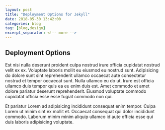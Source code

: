 ```yaml
---
layout: post
title: "Deployment Options for Jekyll"
date: 2018-05-30 13:42:00
categories: blog
tag: [blog,design]
excerpt_separator: <!-- more -->
---
```

## Deployment Options

Est nisi nulla deserunt proident culpa nostrud irure officia cupidatat nostrud velit ex ex. Voluptate laboris mollit eu eiusmod eu nostrud sunt. Adipisicing do dolore sunt sint reprehenderit ullamco occaecat aute consectetur nostrud et tempor occaecat sunt. Nulla ullamco eu do ut. Irure est officia ullamco duis tempor quis ea eu enim duis est. Amet commodo et amet dolore pariatur deserunt reprehenderit. Eiusmod voluptate commodo cupidatat officia esse esse fugiat commodo non qui.<!-- more -->

Et pariatur Lorem ad adipisicing incididunt consequat enim tempor. Culpa Lorem ut minim sint ex mollit et. Occaecat consequat qui dolor incididunt commodo. Laborum minim minim aliquip ullamco id aute officia esse qui duis laboris adipisicing voluptate.